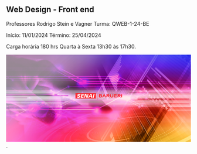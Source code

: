**Web Design - Front end**
---

Professores Rodrigo Stein e Vagner 
Turma: QWEB-1-24-BE
 
Início: 11/01/2024
Término: 25/04/2024

Carga horária 180 hrs
Quarta à Sexta 13h30 às 17h30.

![imagem](/SenaiBarueriLogo.png) .